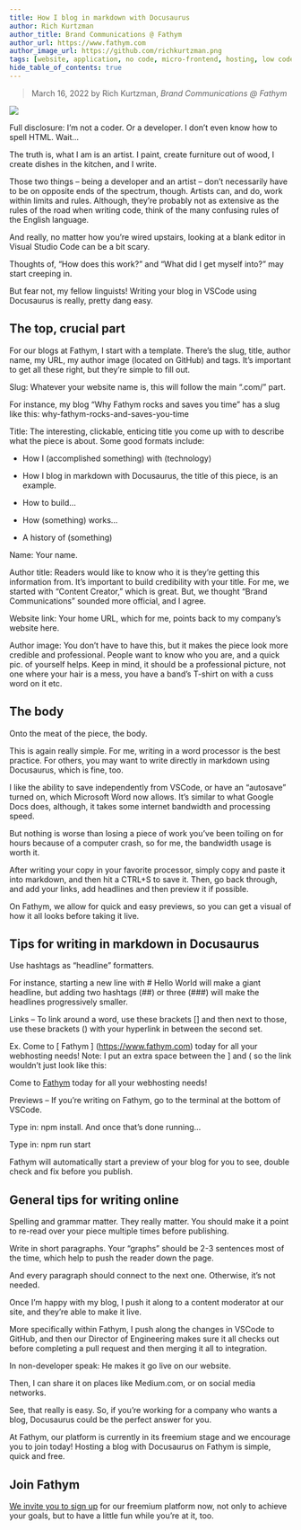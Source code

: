 ```yaml
---
title: How I blog in markdown with Docusaurus
author: Rich Kurtzman
author_title: Brand Communications @ Fathym
author_url: https://www.fathym.com
author_image_url: https://github.com/richkurtzman.png
tags: [website, application, no code, micro-frontend, hosting, low code]
hide_table_of_contents: true
---
```


> March 16, 2022 by Rich Kurtzman, _Brand Communications @ Fathym_

![](/img/blogcode.jpeg)

Full disclosure: I’m not a coder. Or a developer. I don’t even know how to spell HTML. Wait… 

The truth is, what I am is an artist. I paint, create furniture out of wood, I create dishes in the kitchen, and I write.  

Those two things – being a developer and an artist – don’t necessarily have to be on opposite ends of the spectrum, though. Artists can, and do, work within limits and rules. Although, they’re probably not as extensive as the rules of the road when writing code, think of the many confusing rules of the English language.  

And really, no matter how you’re wired upstairs, looking at a blank editor in Visual Studio Code can be a bit scary.  

Thoughts of, “How does this work?” and “What did I get myself into?” may start creeping in.  

But fear not, my fellow linguists! Writing your blog in VSCode using Docusaurus is really, pretty dang easy.  

## The top, crucial part 

For our blogs at Fathym, I start with a template. There’s the slug, title, author name, my URL, my author image (located on GitHub) and tags. It’s important to get all these right, but they’re simple to fill out.  

Slug: Whatever your website name is, this will follow the main “.com/” part.  

For instance, my blog “Why Fathym rocks and saves you time” has a slug like this: why-fathym-rocks-and-saves-you-time 

Title: The interesting, clickable, enticing title you come up with to describe what the piece is about. Some good formats include:  

- How I (accomplished something) with (technology)  

- How I blog in markdown with Docusaurus, the title of this piece, is an example. 

- How to build… 

- How (something) works… 

- A history of (something)  

Name: Your name.  

Author title: Readers would like to know who it is they’re getting this information from. It’s important to build credibility with your title. For me, we started with “Content Creator,” which is great. But, we thought “Brand Communications” sounded more official, and I agree.  

Website link: Your home URL, which for me, points back to my company’s website here.  

Author image: You don’t have to have this, but it makes the piece look more credible and professional. People want to know who you are, and a quick pic. of yourself helps. Keep in mind, it should be a professional picture, not one where your hair is a mess, you have a band’s T-shirt on with a cuss word on it etc. 

## The body 

Onto the meat of the piece, the body. 

This is again really simple. For me, writing in a word processor is the best practice. For others, you may want to write directly in markdown using Docusaurus, which is fine, too.  

I like the ability to save independently from VSCode, or have an “autosave” turned on, which Microsoft Word now allows. It’s similar to what Google Docs does, although, it takes some internet bandwidth and processing speed.  

But nothing is worse than losing a piece of work you’ve been toiling on for hours because of a computer crash, so for me, the bandwidth usage is worth it.  

After writing your copy in your favorite processor, simply copy and paste it into markdown, and then hit a CTRL+S to save it. Then, go back through, and add your links, add headlines and then preview it if possible.  

On Fathym, we allow for quick and easy previews, so you can get a visual of how it all looks before taking it live.  

## Tips for writing in markdown in Docusaurus 

Use hashtags as “headline” formatters.  

For instance, starting a new line with # Hello World will make a giant headline, but adding two hashtags (##) or three (###) will make the headlines progressively smaller.  

Links – To link around a word, use these brackets [] and then next to those, use these brackets () with your hyperlink in between the second set.  

Ex. Come to [ Fathym ] (https://www.fathym.com) today for all your webhosting needs! Note: I put an extra space between the ] and ( so the link wouldn’t just look like this:  

Come to [Fathym](https://www.fathym.com) today for all your webhosting needs! 

Previews – If you’re writing on Fathym, go to the terminal at the bottom of VSCode. 

Type in: npm install. And once that’s done running… 

Type in: npm run start 

Fathym will automatically start a preview of your blog for you to see, double check and fix before you publish.  

## General tips for writing online 

Spelling and grammar matter. They really matter. You should make it a point to re-read over your piece multiple times before publishing.  

Write in short paragraphs. Your “graphs” should be 2-3 sentences most of the time, which help to push the reader down the page.  

And every paragraph should connect to the next one. Otherwise, it’s not needed.  

Once I’m happy with my blog, I push it along to a content moderator at our site, and they’re able to make it live.  

More specifically within Fathym, I push along the changes in VSCode to GitHub, and then our Director of Engineering makes sure it all checks out before completing a pull request and then merging it all to integration.  

In non-developer speak: He makes it go live on our website.  

Then, I can share it on places like Medium.com, or on social media networks.  

See, that really is easy. So, if you’re working for a company who wants a blog, Docusaurus could be the perfect answer for you. 

At Fathym, our platform is currently in its freemium stage and we encourage you to join today! Hosting a blog with Docusaurus on Fathym is simple, quick and free. 

## Join Fathym 

[We invite you to sign up](https://www.fathym.com/dashboard) for our freemium platform now, not only to achieve your goals, but to have a little fun while you’re at it, too. 